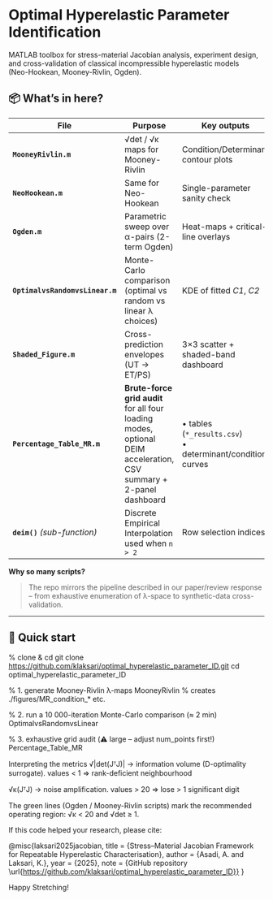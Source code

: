 # Optimal Hyperelastic Parameter Identification  
MATLAB toolbox for stress-material Jacobian analysis, experiment design,  
and cross-validation of classical incompressible hyperelastic models  
(Neo-Hookean, Mooney-Rivlin, Ogden).



## 📦 What’s in here?

| File | Purpose | Key outputs |
|------|---------|-------------|
| **`MooneyRivlin.m`** | √det / √κ maps for Mooney-Rivlin | Condition/Determinant contour plots |
| **`NeoHookean.m`** | Same for Neo-Hookean | Single-parameter sanity check |
| **`Ogden.m`** | Parametric sweep over α-pairs (2-term Ogden) | Heat-maps + critical-line overlays |
| **`OptimalvsRandomvsLinear.m`** | Monte-Carlo comparison (optimal vs random vs linear λ choices) | KDE of fitted *C1*, *C2* |
| **`Shaded_Figure.m`** | Cross-prediction envelopes (UT → ET/PS) | 3×3 scatter + shaded-band dashboard |
| **`Percentage_Table_MR.m`** | **Brute-force grid audit** for all four loading modes, optional DEIM acceleration, CSV summary + 2-panel dashboard | • tables (`*_results.csv`) <br>• determinant/condition curves |
| **`deim()`** *(sub-function)* | Discrete Empirical Interpolation used when `n > 2` | Row selection indices |

**Why so many scripts?**  
> The repo mirrors the pipeline described in our paper/review response – from exhaustive
> enumeration of λ-space to synthetic-data cross-validation.

---

## 🚀 Quick start

% clone & cd
git clone https://github.com/klaksari/optimal_hyperelastic_parameter_ID.git
cd optimal_hyperelastic_parameter_ID

% 1. generate Mooney-Rivlin λ-maps
MooneyRivlin              % creates ./figures/MR_condition_* etc.

% 2. run a 10 000-iteration Monte-Carlo comparison (≈ 2 min)
OptimalvsRandomvsLinear

% 3. exhaustive grid audit (⚠️ large – adjust num_points first!)
Percentage_Table_MR


Interpreting the metrics
√|det(JᵀJ)| → information volume (D-optimality surrogate).
values < 1 ⇒ rank-deficient neighbourhood

√κ(JᵀJ) → noise amplification.
values > 20 ⇒ lose > 1 significant digit

The green lines (Ogden / Mooney-Rivlin scripts) mark the recommended
operating region: √κ < 20 and √det ≥ 1.

If this code helped your research, please cite:

@misc{laksari2025jacobian,
  title   = {Stress–Material Jacobian Framework for Repeatable Hyperelastic Characterisation},
  author  = {Asadi, A. and Laksari, K.},
  year    = {2025},
  note    = {GitHub repository \url{https://github.com/klaksari/optimal_hyperelastic_parameter_ID}}
}


Happy Stretching!

